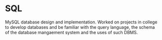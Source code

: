 # SQL
MySQL database design and implementation. Worked on projects in college to develop databases and be familiar with the query language,
the schema of the database mangaement system and the uses of such DBMS. 
